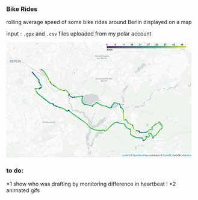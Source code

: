 ### Bike Rides

rolling average speed of some bike rides around Berlin displayed on a map

input : ``.gpx`` and ``.csv`` files uploaded from my polar account

![image file](output.png)


### to do:
*1 show who was drafting by monitoring difference in heartbeat ! 
*2 animated gifs
